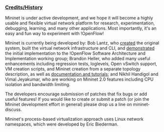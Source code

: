 <!-- %META:TOPICINFO{author="BobLantz" date="1305151271" format="1.1" reprev="1.2" version="1.2"}% -->
<!-- %META:TOPICPARENT{name="Mininet"}% -->
<!-- Use our custom page layout:
* Set VIEW_TEMPLATE = [MininetView](MininetView.html)
-->


### [Credits/History](Credits/History.html)

Mininet is under active development, and we hope it will become a highly usable and flexible virtual network platform for research, experimentation, debugging, learning, and many other applications. Most importantly, it's an easy and fun way to experiment with !OpenFlow!

Mininet is currently being developed by: Bob Lantz, who [created](MininetPresentations) the original system, built the virtual network infrastructure and CLI, and [demonstrated](http://www.openflowswitch.org/foswiki/pub/OpenFlow/MininetPresentations/mininet-presentation-2009.pdf) the initial implementation to the !OpenFlow Software Architecture and Implementation working group; Brandon Heller, who added many useful enhancements including regression tests, loglevels, Open vSwitch support, VM creation scripts, and Mininet creation from a separate topology description, as well as [documentation and tutorials](MininetDocumentation); and Nikhil Handigol and Vimal Jeyakumar, who are working on Mininet 2.0 features including CPU isolation and bandwidth limiting.

The developers encourage submission of patches that fix bugs or add useful features! If you would like to create or submit a patch (or join the Mininet development effort in general) please drop us a line on mininet-discuss.

Mininet's process-based virtualization approach uses Linux network namespaces, which were developed by Eric Biederman.

